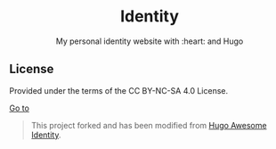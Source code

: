 <div align="center">
  <h1>Identity</h1>
</div>

<p align="center">
  My personal identity website with :heart: and Hugo
</p>

## License

Provided under the terms of the CC BY-NC-SA 4.0 License.

[Go to](https://zalimben.github.io)

> This project forked and has been modified from [Hugo Awesome Identity](https://github.com/posquit0/hugo-awesome-identity).